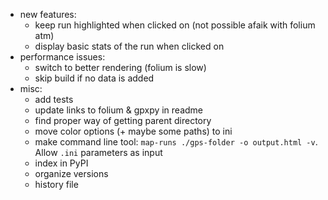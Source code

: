 * new features:
  * keep run highlighted when clicked on (not possible afaik with folium atm)
  * display basic stats of the run when clicked on
* performance issues:
  * switch to better rendering (folium is slow)
  * skip build if no data is added
* misc:
  * add tests
  * update links to folium & gpxpy in readme
  * find proper way of getting parent directory
  * move color options (+ maybe some paths) to ini
  * make command line tool: `map-runs ./gps-folder -o output.html -v`. Allow `.ini` parameters as input
  * index in PyPI
  * organize versions
  * history file
